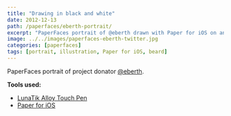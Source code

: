 ```yaml
---
title: "Drawing in black and white"
date: 2012-12-13
path: /paperfaces/eberth-portrait/
excerpt: "PaperFaces portrait of @eberth drawn with Paper for iOS on an iPad."
image: ../../images/paperfaces-eberth-twitter.jpg
categories: [paperfaces]
tags: [portrait, illustration, Paper for iOS, beard]
---
```


PaperFaces portrait of project donator [@eberth](https://twitter.com/eberth).

**Tools used:**

- [LunaTik Alloy Touch Pen](https://www.amazon.com/gp/product/B00821TR7G/ref=as_li_ss_tl?ie=UTF8&tag=mademist-20&linkCode=as2&camp=1789&creative=390957&creativeASIN=B00821TR7G)
- [Paper for iOS](https://paper.bywetransfer.com/)
